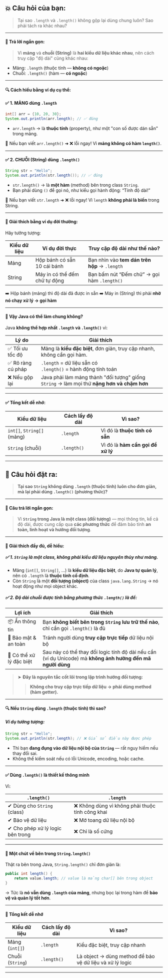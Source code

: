 ## 💥 Câu hỏi của bạn:

> Tại sao `.length` và `.length()` không gộp lại dùng chung luôn? Sao phải tách ra khác nhau?

---

#### 🎯 Trả lời ngắn gọn:

> Vì **mảng** và **chuỗi (String)** là **hai kiểu dữ liệu khác nhau**, nên cách truy cập "độ dài" cũng khác nhau:

* Mảng: `.length` (thuộc tính — **không có ngoặc**)
* Chuỗi: `.length()` (hàm — **có ngoặc**)

---

#### 🔍 Cách hiểu bằng ví dụ cụ thể:

#### ✅ 1. MẢNG dùng `.length`

```java
int[] arr = {10, 20, 30};
System.out.println(arr.length); // ✅ đúng
```

* `arr.length` → là **thuộc tính** (property), như một "con số được dán sẵn" trong mảng.

📛 Nếu bạn viết `arr.length()` ➜ ❌ lỗi ngay!
Vì **mảng không có hàm `length()`**.

---

#### ✅ 2. CHUỖI (String) dùng `.length()`

```java
String str = "Hello";
System.out.println(str.length()); // ✅ đúng
```

* `str.length()` → là **một hàm** (method) bên trong class `String`.
* Bạn phải dùng `()` để gọi nó, như kiểu gọi hành động: “Tính độ dài!”

📛 Nếu bạn viết `str.length` ➜ ❌ lỗi ngay!
Vì `length` **không phải là biến** trong String.

---

#### 🧠 Giải thích bằng ví dụ đời thường:

Hãy tưởng tượng:

| Kiểu dữ liệu | Ví dụ đời thực                | Truy cập độ dài như thế nào?                  |
| ------------ | ----------------------------- | --------------------------------------------- |
| Mảng         | Hộp bánh có sẵn 10 cái bánh   | Bạn nhìn vào **tem dán trên hộp** → `.length` |
| String       | Máy in có thể đếm chữ tự động | Bạn bấm nút “Đếm chữ” → gọi hàm `.length()`   |

➡️ Hộp bánh (mảng) thì độ dài đã được in sẵn
➡️ Máy in (String) thì phải **nhờ nó chạy xử lý → gọi hàm**

---

#### 🤔 Vậy Java có thể làm chung không?

Java **không thể hợp nhất `.length` và `.length()`** vì:

| Lý do             | Giải thích                                                                                 |
| ----------------- | ------------------------------------------------------------------------------------------ |
| ✅ Tối ưu tốc độ   | Mảng là **kiểu đặc biệt**, đơn giản, truy cập nhanh, không cần gọi hàm.                    |
| ✅ Rõ ràng cú pháp | `.length` = dữ liệu sẵn có<br>`.length()` = hành động tính toán                            |
| ❌ Nếu gộp lại     | Java phải làm mảng thành "đối tượng" giống `String` → làm mọi thứ **nặng hơn và chậm hơn** |

---

#### ✅ Tổng kết dễ nhớ:

| Kiểu dữ liệu               | Cách lấy độ dài | Vì sao?                           |
| -------------------------- | --------------- | --------------------------------- |
| `int[]`, `String[]` (mảng) | `.length`       | Vì đó là **thuộc tính có sẵn**    |
| `String` (chuỗi)           | `.length()`     | Vì đó là **hàm cần gọi để xử lý** |

---

## 👏 Câu hỏi đặt ra:

> **Tại sao `String` không dùng `.length` (thuộc tính) luôn cho đơn giản, mà lại phải dùng `.length()` (phương thức)?**

---

#### 🔑 Câu trả lời ngắn gọn:

> Vì **`String` trong Java là một class (đối tượng)** — mọi thông tin, kể cả độ dài, được cung cấp qua **các phương thức** để đảm bảo tính **an toàn, linh hoạt và hướng đối tượng**.

---

#### 🧠 Giải thích đầy đủ, dễ hiểu:

##### ✅ 1. `String` là một **class**, không phải kiểu dữ liệu nguyên thủy như mảng.

* Mảng (`int[]`, `String[]`, ...) là **kiểu dữ liệu đặc biệt**, do **Java tự quản lý**, nên có `.length` là **thuộc tính cố định**.
* Còn `String` là một **đối tượng (object)** của class `java.lang.String` → nó hoạt động như mọi object khác.

##### ✅ 2. Độ dài chuỗi được tính bằng phương thức `.length()` là để:

| Lợi ích                  | Giải thích                                                                                                 |
| ------------------------ | ---------------------------------------------------------------------------------------------------------- |
| 📦 Ẩn thông tin          | Bạn **không biết bên trong `String` lưu trữ thế nào**, chỉ cần gọi `.length()` là đủ                       |
| 🔐 Bảo mật & an toàn     | Tránh người dùng **truy cập trực tiếp** dữ liệu nội bộ                                                     |
| 🔧 Có thể xử lý đặc biệt | Sau này có thể thay đổi logic tính độ dài nếu cần (ví dụ Unicode) mà **không ảnh hưởng đến mã người dùng** |

> ➤ **Đây là nguyên tắc cốt lõi trong lập trình hướng đối tượng:**
>
> > **Không cho truy cập trực tiếp dữ liệu → phải dùng method (hàm getter).**

---

#### 🔍 Nếu `String` dùng `.length` (thuộc tính) thì sao?

##### Ví dụ tưởng tượng:

```java
String str = "Hello";
System.out.println(str.length); // ❌ Giả sử điều này được phép
```

* Thì bạn **đang đụng vào dữ liệu nội bộ của `String`** — rất nguy hiểm nếu thay đổi sai.
* Không thể kiểm soát nếu có lỗi Unicode, encoding, hoặc cache.

---

#### ✅ Dùng `.length()` là thiết kế thông minh

Vì:

| `.length()`                      | `.length`                                       |
| -------------------------------- | ----------------------------------------------- |
| ✔ Dùng cho `String` (class)      | ❌ Không dùng vì không phải thuộc tính công khai |
| ✔ Bảo vệ dữ liệu                 | ❌ Mở toang dữ liệu nội bộ                       |
| ✔ Cho phép xử lý logic bên trong | ❌ Chỉ là số cứng                                |

---

#### 🧠 Một chút về bên trong `String.length()`

Thật ra bên trong Java, `String.length()` chỉ đơn giản là:

```java
public int length() {
    return value.length; // value là mảng char[] bên trong object
}
```

→ Tức là **nó vẫn dùng `.length` của mảng**, nhưng bọc lại trong hàm để **bảo vệ và quản lý tốt hơn**.

---

#### 🎯 Tổng kết dễ nhớ

| Kiểu dữ liệu     | Cách lấy độ dài | Vì sao?                                                  |
| ---------------- | --------------- | -------------------------------------------------------- |
| Mảng (`int[]`)   | `.length`       | Kiểu đặc biệt, truy cập nhanh                            |
| Chuỗi (`String`) | `.length()`     | Là object → dùng method để bảo vệ dữ liệu và xử lý logic |

---
